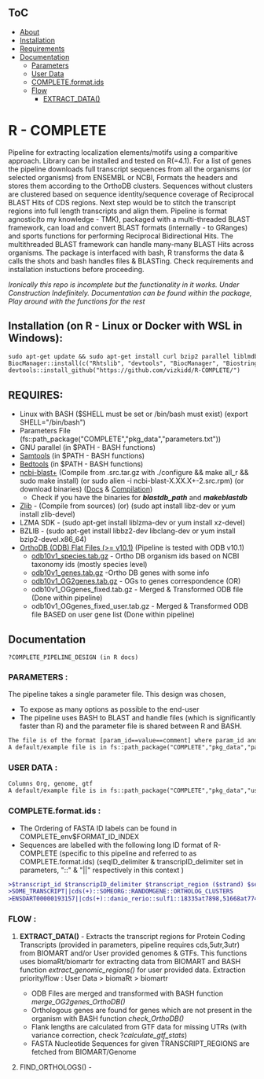 ## ToC
+ [About](#about)
+ [Installation](#install)
+ [Requirements](#requires)
+ [Documentation](#docs)
    + [Parameters](#params)
    + [User Data](#user_data)
    + [COMPLETE.format.ids](#ids)
    + [Flow](#flow)
        + [EXTRACT_DATA()](#fun1)      

# R - COMPLETE

<a name="about"/>

Pipeline for extracting localization elements/motifs using a comparitive approach. Library can be installed and tested on R(=4.1). For a list of genes the pipeline downloads full transcript sequences from all the organisms (or selected organisms) from ENSEMBL or NCBI, Formats the headers and stores them according to the OrthoDB clusters. Sequences without clusters are clustered based on sequence identity/sequence coverage of Reciprocal BLAST Hits of CDS regions. Next step would be to stitch the transcript regions into full length transcripts and align them. Pipeline is format agnostic(to my knowledge - TMK), packaged with a multi-threaded BLAST framework, can load and convert BLAST formats (internally - to GRanges) and sports functions for performing Reciprocal Bidirectional Hits. The multithreaded BLAST framework can handle many-many BLAST Hits across organisms. The package is interfaced with bash, R transforms the data & calls the shots and bash handles files & BLASTing. Check requirements and installation instuctions before proceeding.

*Ironically this repo is incomplete but the functionality in it works. Under Construction Indefinitely. Documentation can be found within the package, Play around with the functions for the rest*

## Installation (on R - Linux or Docker with WSL in Windows):

<a name="install"/>

```diff
sudo apt-get update && sudo apt-get install curl bzip2 parallel liblmdb-dev ncbi-blast+ samtools bedtools libz-dev
BiocManager::install(c("Rhtslib", "devtools", "BiocManager", "Biostrings", "biomaRt", "S4Vectors", "IRanges", "rtracklayer", "GenomicRanges", "BiocGenerics"))
devtools::install_github("https://github.com/vizkidd/R-COMPLETE/")
```

<a name="requires"/>

## REQUIRES:
+ Linux with BASH ($SHELL must be set or /bin/bash must exist) (export SHELL="/bin/bash")
+ Parameters File (fs::path_package("COMPLETE","pkg_data","parameters.txt"))
+ GNU parallel (in $PATH - BASH functions)
+ [Samtools](http://www.htslib.org/download/) (in $PATH - BASH functions)
+ [Bedtools](https://github.com/arq5x/bedtools2/releases) (in $PATH - BASH functions)
+ [ncbi-blast+](https://ftp.ncbi.nlm.nih.gov/blast/executables/blast+/LATEST/) (Compile from .src.tar.gz with ./configure && make all_r && sudo make install) (or sudo alien -i ncbi-blast-X.XX.X+-2.src.rpm) (or download binaries) ([Docs](https://www.ncbi.nlm.nih.gov/books/NBK52640/) & [Compilation](http://www.ncbi.nlm.nih.gov/books/NBK279671/#_introduction_Source_tarball))
     + Check if you have the binaries for <b>*blastdb_path*</b> and <b>*makeblastdb*</b>
+ [Zlib](https://zlib.net/) - (Compile from sources) (or) (sudo apt install libz-dev or yum install zlib-devel)
+ LZMA SDK - (sudo apt-get install liblzma-dev or yum install xz-devel)
+ BZLIB - (sudo apt-get install libbz2-dev libclang-dev or yum install bzip2-devel.x86_64)
+ [OrthoDB (ODB) Flat Files (>= v10.1)](https://www.orthodb.org/?page=filelist) (Pipeline is tested with ODB v10.1) 
     + [odb10v1_species.tab.gz](https://v101.orthodb.org/download/odb10v1_species.tab.gz) - Ortho DB organism ids based on NCBI taxonomy ids (mostly species level) 
     + [odb10v1_genes.tab.gz](https://v101.orthodb.org/download/odb10v1_genes.tab.gz)  -Ortho DB genes with some info 
     + [odb10v1_OG2genes.tab.gz](https://v101.orthodb.org/download/odb10v1_OG2genes.tab.gz) - OGs to genes correspondence 
    (OR)
     + odb10v1_OGgenes_fixed.tab.gz - Merged & Transformed ODB file (Done within pipeline)
     + odb10v1_OGgenes_fixed_user.tab.gz - Merged & Transformed ODB file BASED on user gene list (Done within pipeline)

## Documentation

<a name="docs"/>

```{R}
?COMPLETE_PIPELINE_DESIGN (in R docs)
```

### PARAMETERS :

<a name="params"/>

   The pipeline takes a single parameter file. This design was chosen,
   + To expose as many options as possible to the end-user
   + The pipeline uses BASH to BLAST and handle files (which is significantly faster than R) and the parameter file is shared between R and BASH.    

```diff
The file is of the format [param_id==value==comment] where param_id and value columns are CASE-SENSITIVE (because its unnecessarily hard to check and convert param types in BASH). 
A default/example file is in fs::path_package("COMPLETE","pkg_data","parameters.txt")
```

### USER DATA :

<a name="user_data"/>

```diff
Columns Org, genome, gtf
A default/example file is in fs::path_package("COMPLETE","pkg_data","user_data.txt")
```

### COMPLETE.format.ids :

<a name="ids"/>

  + The Ordering of FASTA ID labels can be found in COMPLETE_env$FORMAT_ID_INDEX
  + Sequences are labelled with the following long ID format of R-COMPLETE (specific to this pipeline and referred to as COMPLETE.format.ids) (seqID_delimiter & transcripID_delimiter set in parameters, "::" & "||" respectively in this context )

```diff
>$transcript_id $transcripID_delimiter $transcript_region ($strand) $seqID_delimiter $seqID_delimiter $org_name $gene_name $seqID_delimiter $ortho_cluster
>SOME_TRANSCRIPT||cds(+)::SOMEORG::RANDOMGENE::ORTHOLOG_CLUSTERS
>ENSDART00000193157||cds(+)::danio_rerio::sulf1::18335at7898,51668at7742,360590at33208
```

### FLOW :

<a name="flow"/>
<a name="fun1"/>

   1) <b>EXTRACT_DATA()</b> - Extracts the transcript regions for Protein Coding Transcripts (provided in parameters, pipeline requires cds,5utr,3utr)
     from BIOMART and/or User provided genomes & GTFs. This functions uses biomaRt/biomartr for extracting data from BIOMART
     and BASH function *extract_genomic_regions()* for user provided data.
     Extraction priority/flow : User Data > biomaRt > biomartr
        + ODB Files are merged and transformed with BASH function *merge_OG2genes_OrthoDB()*
        + Orthologous genes are found for genes which are not present in the organism with BASH function *check_OrthoDB()*
        + Flank lengths are calculated from GTF data for missing UTRs (with variance correction, check ?*calculate_gtf_stats*)
        + FASTA Nucleotide Sequences for given TRANSCRIPT_REGIONS are fetched from BIOMART/Genome

   2) FIND_ORTHOLOGS() -
